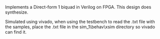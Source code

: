Implements a Direct-form 1 biquad in Verilog on FPGA. This design does synthesize. 

Simulated using vivado, when using the testbench to read the .txt file with the samples, place the .txt file in the sim_1\behav\xsim directory so vivado can find it. 
